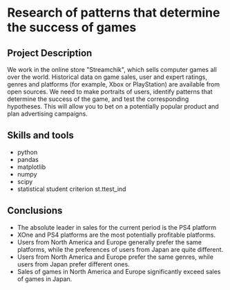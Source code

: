 # Research of patterns that determine the success of games
## Project Description
We work in the online store "Streamchik", which sells computer games all over the world. Historical data on game sales, user and expert ratings, genres and platforms (for example, Xbox or PlayStation) are available from open sources. 
We need to make portraits of users, identify patterns that determine the success of the game, and test the corresponding hypotheses. 
This will allow you to bet on a potentially popular product and plan advertising campaigns. 

## Skills and tools
- python
- pandas
- matplotlib
- numpy
- scipy
- statistical student criterion st.ttest_ind
  
## Conclusions
- The absolute leader in sales for the current period is the PS4 platform
- XOne and PS4 platforms are the most potentially profitable platforms.
- Users from North America and Europe generally prefer the same platforms, while the preferences of users from Japan are quite different.
- Users from North America and Europe prefer the same genres, while users from Japan prefer different ones.
- Sales of games in North America and Europe significantly exceed sales of games in Japan.
